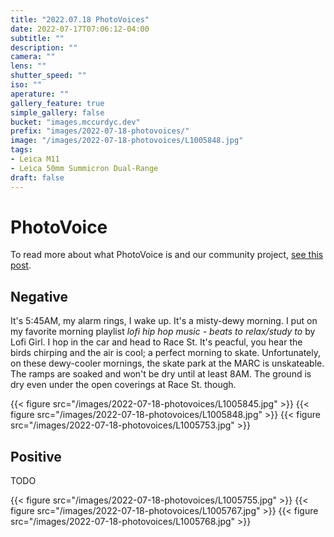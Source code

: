 ```yaml
---
title: "2022.07.18 PhotoVoices"
date: 2022-07-17T07:06:12-04:00
subtitle: ""
description: ""
camera: ""
lens: ""
shutter_speed: ""
iso: ""
aperature: ""
gallery_feature: true
simple_gallery: false
bucket: "images.mccurdyc.dev"
prefix: "images/2022-07-18-photovoices/"
image: "/images/2022-07-18-photovoices/L1005848.jpg"
tags:
- Leica M11
- Leica 50mm Summicron Dual-Range
draft: false
---
```


# PhotoVoice

To read more about what PhotoVoice is and our community project, [see this post](../../posts/2022/05/photovoice).

## Negative

It's 5:45AM, my alarm rings, I wake up. It's a misty-dewy morning. I put
on my favorite morning playlist _lofi hip hop music - beats to relax/study to_
by Lofi Girl. I hop in the car and head to Race St. It's peacful, you hear the
birds chirping and the air is cool; a perfect morning to skate. Unfortunately,
on these dewy-cooler mornings, the skate park at the MARC is unskateable. The ramps
are soaked and won't be dry until at least 8AM. The ground is dry even under
the open coverings at Race St. though.

{{< figure src="/images/2022-07-18-photovoices/L1005845.jpg" >}}
{{< figure src="/images/2022-07-18-photovoices/L1005848.jpg" >}}
{{< figure src="/images/2022-07-18-photovoices/L1005753.jpg" >}}

## Positive

TODO

{{< figure src="/images/2022-07-18-photovoices/L1005755.jpg" >}}
{{< figure src="/images/2022-07-18-photovoices/L1005767.jpg" >}}
{{< figure src="/images/2022-07-18-photovoices/L1005768.jpg" >}}

